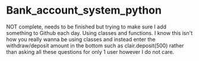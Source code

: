 # Bank_account_system_python
NOT complete, needs to be finished but trying to make sure I add something to Github each day. Using classes and functions. I know this isn't how you really wanna be using classes and instead enter the withdraw/deposit amount in the bottom such as clair.deposit(500) rather than asking all these questions for only 1 user however I do not care.
